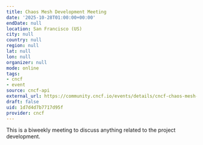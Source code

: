 ```yaml
---
title: Chaos Mesh Development Meeting
date: '2025-10-28T01:00:00+00:00'
endDate: null
location: San Francisco (US)
city: null
country: null
region: null
lat: null
lon: null
organizer: null
mode: online
tags:
- cncf
- event
source: cncf-api
external_url: https://community.cncf.io/events/details/cncf-chaos-mesh-community-presents-chaos-mesh-development-meeting-2025-10-28-1/
draft: false
uid: 1d7d4d7b7717d95f
provider: cncf
---
```

This is a biweekly meeting to discuss anything related to the project development.
